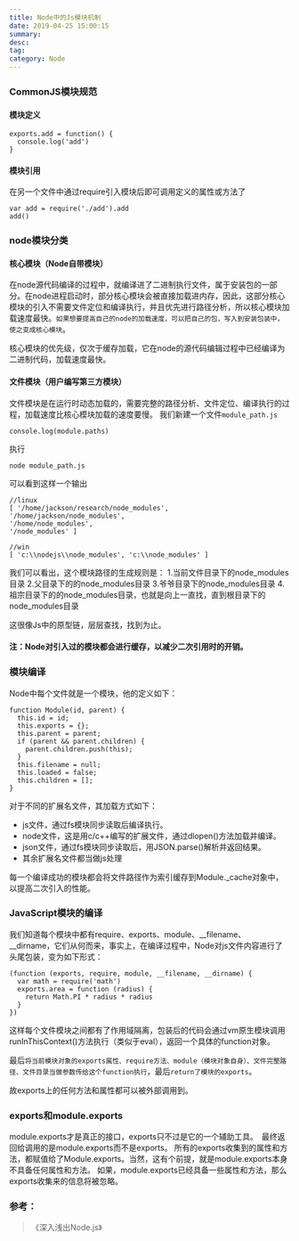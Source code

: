 ```yaml
---
title: Node中的Js模块机制
date: 2019-04-25 15:00:15
summary: 
desc: 
tag: 
category: Node
---
```


### CommonJS模块规范

#### 模块定义
```
exports.add = function() {
  console.log('add')
}
```

#### 模块引用
在另一个文件中通过require引入模块后即可调用定义的属性或方法了
```
var add = require('./add').add
add()
```

### node模块分类

#### 核心模块（Node自带模块）
在node源代码编译的过程中，就编译进了二进制执行文件，属于安装包的一部分。在node进程启动时，部分核心模块会被直接加载进内存，因此，这部分核心模块的引入不需要文件定位和编译执行，并且优先进行路径分析，所以核心模块加载速度最快。`如果想要提高自己的node的加载速度，可以把自己的包，写入到安装包装中，使之变成核心模块`。

核心模块的优先级，仅次于缓存加载，它在node的源代码编辑过程中已经编译为二进制代码，加载速度最快。

#### 文件模块（用户编写第三方模块）
文件模块是在运行时动态加载的，需要完整的路径分析、文件定位、编译执行的过程，加载速度比核心模块加载的速度要慢。
我们新建一个文件`module_path.js`
```
console.log(module.paths)
```
执行
```
node module_path.js
```
可以看到这样一个输出
```
//linux
[ '/home/jackson/research/node_modules',
'/home/jackson/node_modules',
'/home/node_modules',
'/node_modules' ]

//win
[ 'c:\\nodejs\\node_modules', 'c:\\node_modules' ]
```
我们可以看出，这个模块路径的生成规则是：
1.当前文件目录下的node_modules目录
2.父目录下的的node_modules目录
3.爷爷目录下的node_modules目录
4.祖宗目录下的的node_modules目录，也就是向上一直找，直到根目录下的node_modules目录

这很像Js中的原型链，层层查找，找到为止。

#### 注：Node对引入过的模块都会进行缓存，以减少二次引用时的开销。

### 模块编译
Node中每个文件就是一个模块，他的定义如下：
```
function Module(id, parent) {
  this.id = id;
  this.exports = {};
  this.parent = parent;
  if (parent && parent.children) {
    parent.children.push(this);
  }
  this.filename = null;
  this.loaded = false;
  this.children = [];
}
```
对于不同的扩展名文件，其加载方式如下：
- js文件，通过fs模块同步读取后编译执行。
- node文件，这是用c/c++编写的扩展文件，通过dlopen()方法加载并编译。
- json文件，通过fs模块同步读取后，用JSON.parse()解析并返回结果。
- 其余扩展名文件都当做js处理

每一个编译成功的模块都会将文件路径作为索引缓存到Module._cache对象中，以提高二次引入的性能。

### JavaScript模块的编译
我们知道每个模块中都有require、exports、module、__filename、__dirname，它们从何而来，事实上，在编译过程中，Node对js文件内容进行了头尾包装，变为如下形式：
```
(function (exports, require, module, __filename, __dirname) {
  var math = require('math')
  exports.area = function (radius) {
    return Math.PI * radius * radius
  }
})
```
这样每个文件模块之间都有了作用域隔离，包装后的代码会通过vm原生模块调用runInThisContext()方法执行（类似于eval），返回一个具体的function对象。

最后`将当前模块对象的exports属性、require方法、module（模块对象自身）、文件完整路径、文件目录当做参数传给这个function执行`，最后`return了模块的exports`。

故exports上的任何方法和属性都可以被外部调用到。

### exports和module.exports
module.exports才是真正的接口，exports只不过是它的一个辅助工具。　最终返回给调用的是module.exports而不是exports。
所有的exports收集到的属性和方法，都赋值给了Module.exports。当然，这有个前提，就是module.exports本身不具备任何属性和方法。
如果，module.exports已经具备一些属性和方法，那么exports收集来的信息将被忽略。

### 参考：
> 《深入浅出Node.js》